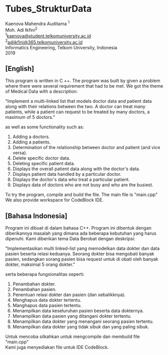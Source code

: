 
# Tubes_StrukturData
Kaenova Mahendra Auditama <sup>1</sup><br>
Moh. Adi Ikfini<sup>2</sup><br>
<sup>1</sup>kaenova@student.telkomuniversity.ac.id<br>
<sup>2</sup>adiikfini@365.telkomuniversity.ac.id<br>
Informatics Engineering, Telkom University, Indonesia<br>
2019

## [English]

This program is written in C ++. The program was built by given a problem where there were several requirement that had to be met. We got the theme of Medical Data with a description:

"Implement a multi-linked list that models doctor data and patient data along with their relations between the two. A doctor can treat many patients, while a patient can request to be treated by many doctors, a maximum of 5 doctors."

as well as some functionality such as:
 1. Adding a doctors.
 2. Adding a patients.
 3. Determination of the relationship between doctor and patient (and vice versa).
 4. Delete specific doctor data.
 5. Deleting specific patient data.
 6. Displays the overall patient data along with the doctor's data.
 7. Displays patient data handled by a particular doctor.
 8. Displays the doctor's data who treat a particular patient.
 9. Displays data of doctors who are not busy and who are the busiest.

To try the program, compile and build the file. The main file is "main.cpp"<br>
We also provide workspace for CodeBlock IDE.

## [Bahasa Indonesia]
Program ini dibuat di dalam bahasa C++. Program ini dibentuk dengan diberikannya masalah yang dimana ada beberapa kebutuhan yang harus dipenuhi. Kami diberikan tema Data Berobat dengan deskripsi:

"Implementasikan multi linked-list yang memodelkan data dokter dan data pasien beserta relasi keduanya. Seorang dokter bisa mengobati banyak pasien, sedangkan sorang pasien bisa request untuk di obati oleh banyak dokter, maksimal 5 orang dokter."

serta beberapa fungsionalitas seperti: 
 1. Penambahan dokter.
 2. Penambahan pasien.
 3. Penentuan relasi dokter dan pasien (dan sebalikknya).
 4. Menghapus data dokter tertentu.
 5. Manghapus data pasien tertentu.
 6. Menampilkan data keseluruhan pasien beserta data dokternya.
 7. Menampilkan data pasien yang ditangani dokter tertentu.
 8. Menampilkan data dokter yang menangani seorang pasien tertentu.
 9. Menampilkan data dokter yang tidak sibuk dan yang paling sibuk.

Untuk mencoba silkahkan untuk mengcompile dan membuild file "main.cpp"<br>
Kami juga menyediakan file untuk IDE CodeBlock.
